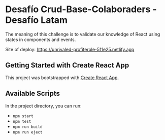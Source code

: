 # Desafío Crud-Base-Colaboraders - Desafío Latam
The meaning of this challenge is to validate our knowledge of React using states in components and events.

Site of deploy: https://unrivaled-profiterole-5f1e25.netlify.app

## Getting Started with Create React App

This project was bootstrapped with [Create React App](https://github.com/facebook/create-react-app).

## Available Scripts

In the project directory, you can run:

- `npm start`
- `npm test`
- `npm run build`
- `npm run eject`